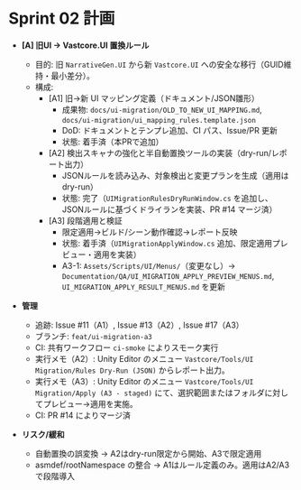 # Sprint 02 計画

- **[A] 旧UI → Vastcore.UI 置換ルール**
  - 目的: 旧 `NarrativeGen.UI` から新 `Vastcore.UI` への安全な移行（GUID維持・最小差分）。
  - 構成:
    - [A1] 旧→新 UI マッピング定義（ドキュメント/JSON雛形）
      - 成果物: `docs/ui-migration/OLD_TO_NEW_UI_MAPPING.md`, `docs/ui-migration/ui_mapping_rules.template.json`
      - DoD: ドキュメントとテンプレ追加、CI パス、Issue/PR 更新
      - 状態: 着手済（本PRで追加）
    - [A2] 検出スキャナの強化と半自動置換ツールの実装（dry-run/レポート出力）
      - JSONルールを読み込み、対象検出と変更プランを生成（適用はdry-run）
      - 状態: 完了（`UIMigrationRulesDryRunWindow.cs` を追加し、JSONルールに基づくドライランを実装、PR #14 マージ済）
    - [A3] 段階適用と検証
      - 限定適用→ビルド/シーン動作確認→レポート反映
      - 状態: 着手済（`UIMigrationApplyWindow.cs` 追加、限定適用プレビュー・適用を実装）
      - A3-1: `Assets/Scripts/UI/Menus/`（変更なし）→ `Documentation/QA/UI_MIGRATION_APPLY_PREVIEW_MENUS.md`, `UI_MIGRATION_APPLY_RESULT_MENUS.md` を更新

- **管理**
  - 追跡: Issue #11（A1）, Issue #13（A2）, Issue #17（A3）
  - ブランチ: `feat/ui-migration-a3`
  - CI: 共有ワークフロー `ci-smoke` によりスモーク実行
  - 実行メモ（A2）: Unity Editor のメニュー `Vastcore/Tools/UI Migration/Rules Dry-Run (JSON)` からレポート出力。
  - 実行メモ（A3）: Unity Editor のメニュー `Vastcore/Tools/UI Migration/Apply (A3 - staged)` にて、選択範囲またはフォルダに対してプレビュー→適用を実施。
  - CI: PR #14 によりマージ済

- **リスク/緩和**
  - 自動置換の誤変換 → A2はdry-run限定から開始、A3で限定適用
  - asmdef/rootNamespace の整合 → A1はルール定義のみ。適用はA2/A3で段階導入
